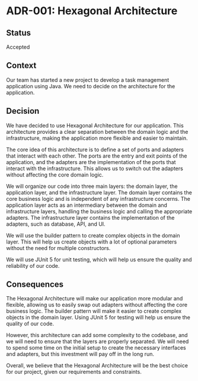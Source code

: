 # ADR-001: Hexagonal Architecture
## Status
Accepted

## Context
Our team has started a new project to develop a task management application using Java. We need to decide on the architecture for the application.

## Decision
We have decided to use Hexagonal Architecture for our application. This architecture provides a clear separation between the domain logic and the infrastructure, making the application more flexible and easier to maintain.

The core idea of this architecture is to define a set of ports and adapters that interact with each other. The ports are the entry and exit points of the application, and the adapters are the implementation of the ports that interact with the infrastructure. This allows us to switch out the adapters without affecting the core domain logic.

We will organize our code into three main layers: the domain layer, the application layer, and the infrastructure layer. The domain layer contains the core business logic and is independent of any infrastructure concerns. The application layer acts as an intermediary between the domain and infrastructure layers, handling the business logic and calling the appropriate adapters. The infrastructure layer contains the implementation of the adapters, such as database, API, and UI.

We will use the builder pattern to create complex objects in the domain layer. This will help us create objects with a lot of optional parameters without the need for multiple constructors.

We will use JUnit 5 for unit testing, which will help us ensure the quality and reliability of our code.

## Consequences
The Hexagonal Architecture will make our application more modular and flexible, allowing us to easily swap out adapters without affecting the core business logic. The builder pattern will make it easier to create complex objects in the domain layer. Using JUnit 5 for testing will help us ensure the quality of our code.

However, this architecture can add some complexity to the codebase, and we will need to ensure that the layers are properly separated. We will need to spend some time on the initial setup to create the necessary interfaces and adapters, but this investment will pay off in the long run.

Overall, we believe that the Hexagonal Architecture will be the best choice for our project, given our requirements and constraints.
